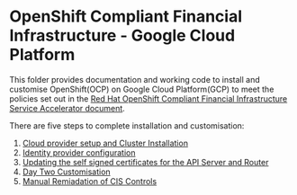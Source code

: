 # OpenShift Compliant Financial Infrastructure - Google Cloud Platform

This folder provides documentation and working code to install and customise OpenShift(OCP) on Google Cloud Platform(GCP) to meet the policies set out in the [Red Hat OpenShift Compliant Financial Infrastructure Service Accelerator document](accelerators/kubernetes/ocp/sat_rh_ocp.adoc). 

There are five steps to complete installation and customisation:

1. [Cloud provider setup and Cluster Installation](accelerators/kubernetes/ocp/gcp/cluster_installation)
2. [Identity provider configuration](accelerators/kubernetes/ocp/gcp/htpasswd-identity-provider)
3. [Updating the self signed certificates for the API Server and Router](accelerators/kubernetes/ocp/gcp/02_replace_api_router_certs)
4. [Day Two Customisation](accelerators/kubernetes/ocp/gcp/day2_customisation)
4. [Manual Remiadation of CIS Controls](accelerators/kubernetes/ocp/gcp/04_remediation_of_manual_CIS_controls-WIP)